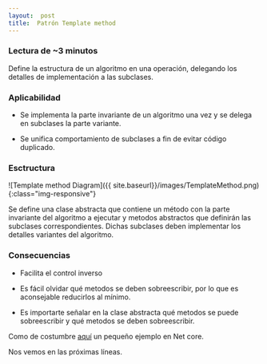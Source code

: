 ```yaml
---
layout:  post
title:  Patrón Template method
---
```


### Lectura de ~3 minutos

Define la estructura de un algoritmo en una operación, delegando los detalles de implementación a las subclases.

### Aplicabilidad

- Se implementa la parte invariante de un algoritmo una vez y se delega en subclases la parte variante.

- Se unifica comportamiento de subclases a fin de evitar código duplicado.

### Esctructura

![Template method Diagram]({{ site.baseurl}}/images/TemplateMethod.png){:class="img-responsive"}

Se define una clase abstracta que contiene un método con la parte invariante del algoritmo a ejecutar y metodos abstractos que definirán las subclases correspondientes. Dichas subclases deben implementar los detalles variantes del algoritmo.

### Consecuencias

- Facilita el control inverso

- Es fácil olvidar qué metodos se deben sobreescribir, por lo que es aconsejable reducirlos al mínimo.

- Es importarte señalar en la clase abstracta qué metodos se puede sobreescribir y qué metodos se deben sobreescribir.

Como de costumbre [aquí](https://github.com/44r0n/TemplateMethod) un pequeño ejemplo en Net core.

Nos vemos en las próximas líneas.
